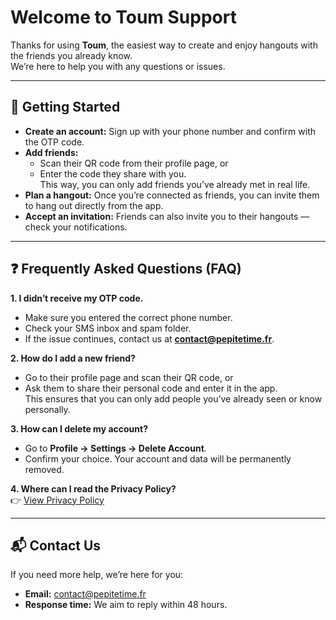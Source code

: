 # Welcome to Toum Support

Thanks for using **Toum**, the easiest way to create and enjoy hangouts with the friends you already know.  
We’re here to help you with any questions or issues.  

---

## 📖 Getting Started

- **Create an account:** Sign up with your phone number and confirm with the OTP code.  
- **Add friends:**  
  - Scan their QR code from their profile page, or  
  - Enter the code they share with you.  
  This way, you can only add friends you’ve already met in real life.  
- **Plan a hangout:** Once you’re connected as friends, you can invite them to hang out directly from the app.  
- **Accept an invitation:** Friends can also invite you to their hangouts — check your notifications.  

---

## ❓ Frequently Asked Questions (FAQ)

**1. I didn’t receive my OTP code.**  
- Make sure you entered the correct phone number.  
- Check your SMS inbox and spam folder.  
- If the issue continues, contact us at **contact@pepitetime.fr**.  

**2. How do I add a new friend?**  
- Go to their profile page and scan their QR code, or  
- Ask them to share their personal code and enter it in the app.  
This ensures that you can only add people you’ve already seen or know personally.  

**3. How can I delete my account?**  
- Go to **Profile → Settings → Delete Account**.  
- Confirm your choice. Your account and data will be permanently removed.  

**4. Where can I read the Privacy Policy?**  
👉 [View Privacy Policy](https://github.com/pepiteman/toum-app/blob/main/privacy-policy.md)  

---

## 📬 Contact Us

If you need more help, we’re here for you:  

- **Email:** contact@pepitetime.fr  
- **Response time:** We aim to reply within 48 hours.  
